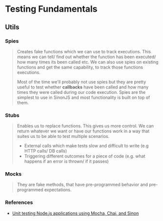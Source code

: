 # Testing Fundamentals

## Utils

### Spies

> Creates fake functions which we can use to track executions. This means we can
tell/ find out whether the function has been executed/ how many times its been
called etc. We can also use spies on existing functions and get the same
capability, to track those functions executions.
>
> Most of the time we'll probably not use spies but they are pretty useful to
test whether **callbacks** have been called and how many times they were called
during our code execution. Spies are the simplest to use in SinonJS and most
functionality is built on top of them.

### Stubs

> Enables us to replace functions. This gives us more control. We can return
whatever we want or have our functions work in a way that suites us to be able
to test multiple scenarios.
>
> * External calls which make tests slow and difficult to write (e.g HTTP
>   calls/ DB calls)
> * Triggering different outcomes for a piece of code (e.g. what happens if an
>   error is thrown/ if it passes)

### Mocks

> They are fake methods, that have pre-programmed behavior and pre-programmed
expectations.

### References

[mocha_chai_sino_2]: <https://blog.logrocket.com/unit-testing-node-js-applications-using-mocha-chai-and-sinon/>

* [Unit testing Node.js applications using Mocha, Chai, and Sinon][mocha_chai_sino_2]

